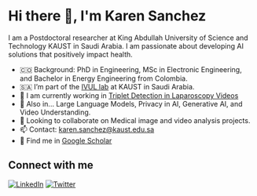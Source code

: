 # Hi there 👋, I'm Karen Sanchez

I am a Postdoctoral researcher at King Abdullah University of Science and Technology KAUST in Saudi Arabia. I am passionate about developing AI solutions that positively impact health.

- 🇨🇴 Background: PhD in Engineering, MSc in Electronic Engineering, and Bachelor in Energy Engineering from Colombia.
- 🇸🇦 I’m part of the [IVUL lab](https://cemse.kaust.edu.sa/ivul) at KAUST in Saudi Arabia.
- 🔭 I am currently working in [Triplet Detection in Laparoscopy Videos](https://github.com/ksanchez84/triplets)
- 🌱 Also in... Large Language Models, Privacy in AI, Generative AI, and Video Understanding.
- 🤝 Looking to collaborate on Medical image and video analysis projects.
- 📫 Contact: [karen.sanchez@kaust.edu.sa](karen.sanchez@kaust.edu.sa)
- 📝 Find me in [Google Scholar](https://scholar.google.com/citations?user=k7sOz3kAAAAJ&hl=en&oi=ao)

## Connect with me
[![LinkedIn](https://img.shields.io/badge/LinkedIn-Perfil-blue)](https://www.linkedin.com/in/karenyanethsanchez/)
[![Twitter](https://img.shields.io/badge/Twitter-Perfil-blue)](https://x.com/karensanchez119)
